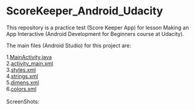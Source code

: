 # ScoreKeeper_Android_Udacity
This repository is a practice test (Score Keeper App) for lesson Making an App Interactive (Android Development for Beginners course at Udacity).

The main files (Android Studio) for this project are:

1.<a href="https://github.com/KostasAnagnostou/ScoreKeeper_Android_Udacity/blob/master/app/src/main/java/com/example/android/scorekeeper/MainActivity.java">MainActivity.java</a></br>
2.<a href="https://github.com/KostasAnagnostou/ScoreKeeper_Android_Udacity/blob/master/app/src/main/res/layout/activity_main.xml">activity_main.xml</a></br>
3.<a href="https://github.com/KostasAnagnostou/ScoreKeeper_Android_Udacity/blob/master/app/src/main/res/values/styles.xml">styles.xml</a></br>
4.<a href="https://github.com/KostasAnagnostou/ScoreKeeper_Android_Udacity/blob/master/app/src/main/res/values/strings.xml">strings.xml</a></br>
5.<a href="https://github.com/KostasAnagnostou/ScoreKeeper_Android_Udacity/blob/master/app/src/main/res/values/dimens.xml">dimens.xml</a></br>
6.<a href="https://github.com/KostasAnagnostou/ScoreKeeper_Android_Udacity/blob/master/app/src/main/res/values/colors.xml">colors.xml</a></br>
</br>
ScreenShots:




